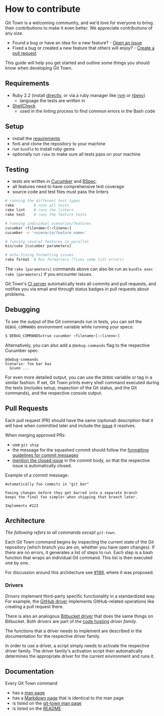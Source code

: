 # How to contribute

Git Town is a welcoming community, and we'd love for everyone to bring
their contributions to make it even better.
We appreciate contributions of any size.

* Found a bug or have an idea for a new feature? - [Open an issue](https://github.com/Originate/git-town/issues/new)
* Fixed a bug or created a new feature that others will enjoy? - [Create a pull request](https://help.github.com/articles/using-pull-requests/)

This guide will help you get started and outline some things you should know when developing Git Town.


## Requirements

* Ruby 2.2
  (install [directly](https://www.ruby-lang.org/en/documentation/installation),
  or via a ruby manager like [rvm](https://rvm.io/)
  or [rbenv](https://github.com/sstephenson/rbenv))
  * language the tests are written in
* [ShellCheck](https://github.com/koalaman/shellcheck)
  * used in the linting process to find common errors in the Bash code


## Setup

* install the [requirements](#requirements)
* fork and clone the repository to your machine
* run `bundle` to install ruby gems
* optionally run `rake` to make sure all tests pass on your machine


## Testing

* tests are written in [Cucumber](http://cukes.info/) and [RSpec](http://rspec.info/).
* all features need to have comprehensive test coverage
* source code and test files must pass the linters

```bash
# running the different test types
rake         # runs all tests
rake lint    # runs the linters
rake test    # runs the feature tests

# running individual scenarios/features
cucumber <filename>[:<lineno>]
cucumber -n '<scenario/feature name>'

# running several features in parallel
bin/cuke [cucumber parameters]

# auto-fixing formatting issues
rake format  # Run formatters (fixes some lint errors)
```

The `rake [parameters]` commands above can also be run as `bundle exec rake [parameters]`
if you encounter issues.

Git Town's [CI server](https://circleci.com/gh/Originate/git-town)
automatically tests all commits and pull requests,
and notifies you via email and through status badges in pull requests
about problems.


## Debugging

To see the output of the Git commands run in tests, you can set the
`DEBUG_COMMANDS` environment variable while running your specs:

```bash
$ DEBUG_COMMANDS=true cucumber <filename>[:<lineno>]
```

Alternatively, you can also add a `@debug-commands` flag to the respective
Cucumber spec:

  ```cucumber
  @debug-commands
  Scenario: foo bar baz
    Given ...
  ```

For even more detailed output, you can use the `DEBUG` variable or tag
in a similar fashion.
If set, Git Town prints every shell command executed during the tests
(includes setup, inspection of the Git status, and the Git commands),
and the respective console output.


## Pull Requests

Each pull request (PR) should have the same (optional) description that it will
have when committed later and include the
[issue](https://github.com/Originate/git-town/issues) it resolves.

When merging approved PRs:
* use `git ship`
* the message for the squashed commit should follow the
  [formatting guidelines for commit messages](http://tbaggery.com/2008/04/19/a-note-about-git-commit-messages.html)
* [mention the closed issue](https://help.github.com/articles/closing-issues-via-commit-messages)
in the commit body, so that the respective issue is automatically closed.

Example of a commit message:

```
Automatically foo commits in "git bar"

Fooing changes before they get barred into a separate branch
keeps the final foo simpler when shipping that branch later.

Implements #123
```


## Architecture

_The following refers to all commands except `git-town`._

Each Git Town command begins by inspecting the current state of the Git repository
(which branch you are on, whether you have open changes).
If there are no errors, it generates a list of steps to run.
Each step is a bash function that wraps an individual Git command.
This list is then executed one by one.

For discussion around this architecture see
[#199](https://github.com/Originate/git-town/issues/199),
where it was proposed.


### Drivers

_Drivers_ implement third-party specific functionality in a standardized way.
For example, the [GitHub driver](./src/drivers/code_hosting/github.sh)
implements GitHub-related operations like creating a pull request there.

There is also an analogous
[Bitbucket driver](./src/drivers/code_hosting/bitbucket.sh)
that does the same things on Bitbucket.
Both drivers are part of the [code hosting](./src/drivers/code_hosting) _driver family_.

The functions that a driver needs to implement are described in the
documentation for the respective driver family.

In order to use a driver, a script simply needs to activate the respective
driver family.
The driver family's activation script then automatically determines
the appropriate driver for the current environment and runs it.


## Documentation

Every Git Town command
* has a [man page](./man/man1)
* has a [Markdown page](./documentation/commands) that is identical to the man page
* is listed on the [git-town man page](./man/man1/git-town.1)
* is listed on the [README](./README.md)
